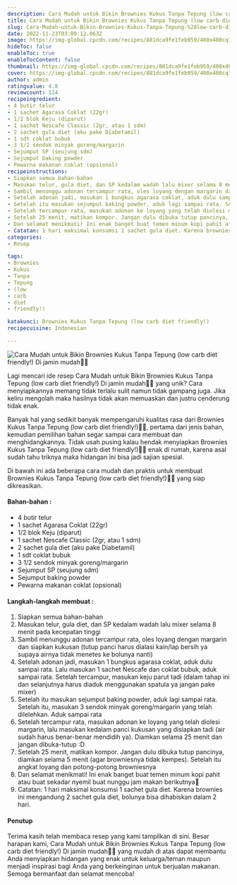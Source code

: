 ```yaml
---
description: Cara Mudah untuk Bikin Brownies Kukus Tanpa Tepung (low carb diet friendly!) Di jamin mudah"
title: Cara Mudah untuk Bikin Brownies Kukus Tanpa Tepung (low carb diet friendly!) Di jamin mudah
slug: Cara-Mudah-untuk-Bikin-Brownies-Kukus-Tanpa-Tepung-%28low-carb-diet-friendly%21%29-Di-jamin-mudah
date: 2022-11-23T03:09:12.063Z
image: https://img-global.cpcdn.com/recipes/881dca9fe1feb959/400x400cq70/photo.jpg
hideToc: false
enableToc: true
enableTocContent: false
thumbnail: https://img-global.cpcdn.com/recipes/881dca9fe1feb959/400x400cq70/photo.jpg
cover: https://img-global.cpcdn.com/recipes/881dca9fe1feb959/400x400cq70/photo.jpg
author: admin
ratingvalue: 4.8
reviewcount: 124
recipeingredient:
- 4 butir telur
- 1 sachet Agarasa Coklat (22gr)
- 1/2 blok Keju (diparut)
- 1 sachet Nescafe Classic (2gr, atau 1 sdm)
- 2 sachet gula diet (aku pake Diabetamil)
- 1 sdt coklat bubuk
- 3 1/2 sendok minyak goreng/margarin
- Sejumput SP (seujung sdm)
- Sejumput baking powder
- Pewarna makanan coklat (opsional)
recipeinstructions:
- Siapkan semua bahan-bahan
- Masukan telur, gula diet, dan SP kedalam wadah lalu mixer selama 8 menit pada kecepatan tinggi
- Sambil menunggu adonan tercampur rata, oles loyang dengan margarin dan siapkan kukusan (tutup panci harus dialasi kain/lap bersih ya supaya airnya tidak menetes ke bolunya nanti)
- Setelah adonan jadi, masukan 1 bungkus agarasa coklat, aduk dulu sampai rata. Lalu masukan 1 sachet Nescafe dan coklat bubuk, aduk sampai rata. Setelah tercampur, masukan keju parut tadi (dalam tahap ini dan selanjutnya harus diaduk menggunakan spatula ya jangan pake mixer)
- Setelah itu masukan sejumput baking powder, aduk lagi sampai rata. Setelah itu, masukan 3 sendok minyak goreng/margarin yang telah dilelehkan. Aduk sampai rata
- Setelah tercampur rata, masukan adonan ke loyang yang telah diolesi margarin, lalu masukan kedalam panci kukusan yang disiapkan tadi (air sudah harus benar-benar mendidih ya). Diamkan selama 25 menit dan jangan dibuka-tutup :D
- Setelah 25 menit, matikan kompor. Jangan dulu dibuka tutup pancinya, diamkan selama 5 menit (agar browniesnya tidak kempes). Setelah itu angkat loyang dan potong-potong browniesnya
- Dan selamat menikmati! Ini enak banget buat temen minum kopi pahit atau buat sekadar nyemil buat nunggu jam makan berikutnya🥰
- Catatan: 1 hari maksimal konsumsi 1 sachet gula diet. Karena brownies ini mengandung 2 sachet gula diet, bolunya bisa dihabiskan dalam 2 hari.
categories:
- Resep

tags:
- Brownies
- Kukus
- Tanpa
- Tepung
- (low
- carb
- diet
- friendly!)

katakunci: Brownies Kukus Tanpa Tepung (low carb diet friendly!)
recipecuisine: Indonesian

---
```


![Cara Mudah untuk Bikin Brownies Kukus Tanpa Tepung (low carb diet friendly!) Di jamin mudah👩‍🍳](https://img-global.cpcdn.com/recipes/881dca9fe1feb959/400x400cq70/photo.jpg)

Lagi mencari ide resep Cara Mudah untuk Bikin Brownies Kukus Tanpa Tepung (low carb diet friendly!) Di jamin mudah👩‍🍳 yang unik? Cara menyiapkannya memang tidak terlalu sulit namun tidak gampang juga. Jika keliru mengolah maka hasilnya tidak akan memuaskan dan justru cenderung tidak enak.

Banyak hal yang sedikit banyak mempengaruhi kualitas rasa dari Brownies Kukus Tanpa Tepung (low carb diet friendly!)👩‍🍳, pertama dari jenis bahan, kemudian pemilihan bahan segar sampai cara membuat dan menghidangkannya. Tidak usah pusing kalau hendak menyiapkan Brownies Kukus Tanpa Tepung (low carb diet friendly!)👩‍🍳 enak di rumah, karena asal sudah tahu triknya maka hidangan ini bisa jadi sajian spesial.

Di bawah ini ada beberapa cara mudah dan praktis untuk membuat Brownies Kukus Tanpa Tepung (low carb diet friendly!)👩‍🍳 yang siap dikreasikan.

<!--inarticleads1-->

#### Bahan-bahan :

- 4 butir telur
- 1 sachet Agarasa Coklat (22gr)
- 1/2 blok Keju (diparut)
- 1 sachet Nescafe Classic (2gr, atau 1 sdm)
- 2 sachet gula diet (aku pake Diabetamil)
- 1 sdt coklat bubuk
- 3 1/2 sendok minyak goreng/margarin
- Sejumput SP (seujung sdm)
- Sejumput baking powder
- Pewarna makanan coklat (opsional)

<!--inarticleads2-->

#### Langkah-langkah membuat :

1. Siapkan semua bahan-bahan
1. Masukan telur, gula diet, dan SP kedalam wadah lalu mixer selama 8 menit pada kecepatan tinggi
1. Sambil menunggu adonan tercampur rata, oles loyang dengan margarin dan siapkan kukusan (tutup panci harus dialasi kain/lap bersih ya supaya airnya tidak menetes ke bolunya nanti)
1. Setelah adonan jadi, masukan 1 bungkus agarasa coklat, aduk dulu sampai rata. Lalu masukan 1 sachet Nescafe dan coklat bubuk, aduk sampai rata. Setelah tercampur, masukan keju parut tadi (dalam tahap ini dan selanjutnya harus diaduk menggunakan spatula ya jangan pake mixer)
1. Setelah itu masukan sejumput baking powder, aduk lagi sampai rata. Setelah itu, masukan 3 sendok minyak goreng/margarin yang telah dilelehkan. Aduk sampai rata
1. Setelah tercampur rata, masukan adonan ke loyang yang telah diolesi margarin, lalu masukan kedalam panci kukusan yang disiapkan tadi (air sudah harus benar-benar mendidih ya). Diamkan selama 25 menit dan jangan dibuka-tutup :D
1. Setelah 25 menit, matikan kompor. Jangan dulu dibuka tutup pancinya, diamkan selama 5 menit (agar browniesnya tidak kempes). Setelah itu angkat loyang dan potong-potong browniesnya
1. Dan selamat menikmati! Ini enak banget buat temen minum kopi pahit atau buat sekadar nyemil buat nunggu jam makan berikutnya🥰
1. Catatan: 1 hari maksimal konsumsi 1 sachet gula diet. Karena brownies ini mengandung 2 sachet gula diet, bolunya bisa dihabiskan dalam 2 hari.

#### Penutup

Terima kasih telah membaca resep yang kami tampilkan di sini. Besar harapan kami, Cara Mudah untuk Bikin Brownies Kukus Tanpa Tepung (low carb diet friendly!) Di jamin mudah👩‍🍳 yang mudah di atas dapat membantu Anda menyiapkan hidangan yang enak untuk keluarga/teman maupun menjadi inspirasi bagi Anda yang berkeinginan untuk berjualan makanan. Semoga bermanfaat dan selamat mencoba!